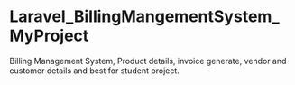 # Laravel_BillingMangementSystem_MyProject
Billing Management System, Product details, invoice generate, vendor and customer details and best for student project.
